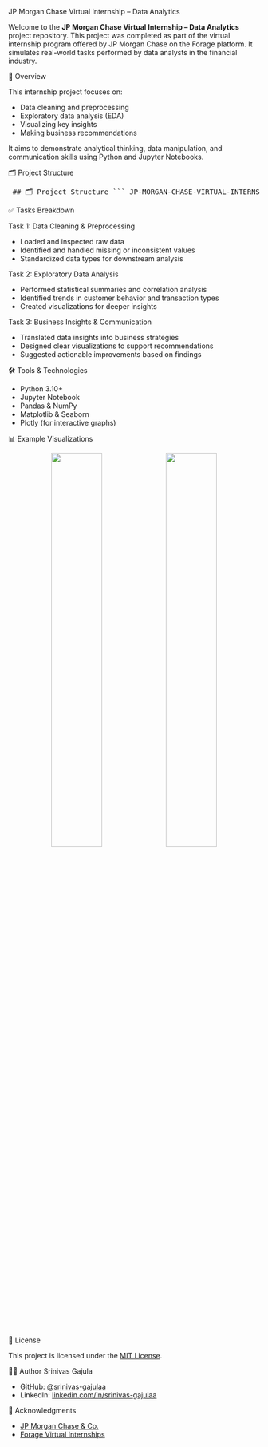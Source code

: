  JP Morgan Chase Virtual Internship – Data Analytics

Welcome to the **JP Morgan Chase Virtual Internship – Data Analytics** project repository. This project was completed as part of the virtual internship program offered by JP Morgan Chase on the Forage platform. It simulates real-world tasks performed by data analysts in the financial industry.

 📌 Overview

This internship project focuses on:

- Data cleaning and preprocessing
- Exploratory data analysis (EDA)
- Visualizing key insights
- Making business recommendations

It aims to demonstrate analytical thinking, data manipulation, and communication skills using Python and Jupyter Notebooks.

 🗂️ Project Structure

<pre> ## 🗂️ Project Structure ``` JP-MORGAN-CHASE-VIRTUAL-INTERNSHIP-DATA-ANALYTICS/ ├── Task-1/ │ └── JPMC Task 1 - Data Cleaning and Preprocessing.ipynb ├── Task-2/ │ └── JPMC Task 2 - Exploratory Data Analysis.ipynb ├── Task-3/ │ └── JPMC Task 3 - Business Recommendations and Visualizations.ipynb ├── Assets/ │ └── Data/Graphs/Images used in tasks ├── README.md └── LICENSE ``` </pre>

 ✅ Tasks Breakdown

 Task 1: Data Cleaning & Preprocessing
- Loaded and inspected raw data
- Identified and handled missing or inconsistent values
- Standardized data types for downstream analysis

 Task 2: Exploratory Data Analysis
- Performed statistical summaries and correlation analysis
- Identified trends in customer behavior and transaction types
- Created visualizations for deeper insights

 Task 3: Business Insights & Communication
- Translated data insights into business strategies
- Designed clear visualizations to support recommendations
- Suggested actionable improvements based on findings

 🛠️ Tools & Technologies

- Python 3.10+
- Jupyter Notebook
- Pandas & NumPy
- Matplotlib & Seaborn
- Plotly (for interactive graphs)


 📊 Example Visualizations

<p align="center">
  <img src="Assets/Graphs/sample1.png" width="45%"> <img src="Assets/Graphs/sample2.png" width="45%">
</p>


 📄 License

This project is licensed under the [MIT License](LICENSE).


 🙋‍♂️ Author
    Srinivas Gajula

- GitHub: [@srinivas-gajulaa](https://github.com/srinivas-gajulaa)
- LinkedIn: [linkedin.com/in/srinivas-gajulaa](https://www.linkedin.com/in/srinivas-gajulaa/)

 🙏 Acknowledgments

- [JP Morgan Chase & Co.](https://www.jpmorganchase.com/)
- [Forage Virtual Internships](https://www.theforage.com/)

